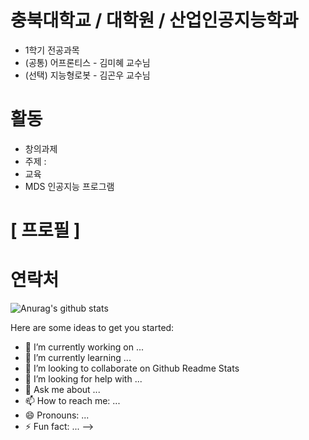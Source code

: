 # 충북대학교 / 대학원 / 산업인공지능학과
- 1학기 전공과목 
 - (공통) 어프론티스 - 김미혜 교수님
 - (선택) 지능형로봇 - 김곤우 교수님

# 활동
- 창의과제
 - 주제 :
- 교육
 - MDS 인공지능 프로그램

# [ 프로필 ]

# 연락처


![Anurag's github stats](https://github-readme-stats.vercel.app/api?username=dmlim)


Here are some ideas to get you started:

- 🔭 I’m currently working on ...
- 🌱 I’m currently learning ...
- 👯 I’m looking to collaborate on Github Readme Stats
- 🤔 I’m looking for help with ...
- 💬 Ask me about ...
- 📫 How to reach me: ...
- 😄 Pronouns: ...
- ⚡ Fun fact: ...
-->

